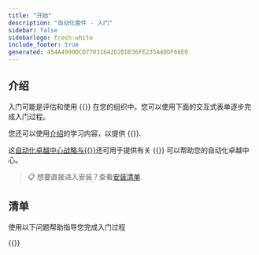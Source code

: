 ```yaml
---
title: "开始"
description: "自动化套件 - 入门"
sidebar: false
sidebarlogo: fresh-white
include_footer: true
generated: 454A4990DCD77031642D2EDE36FE235A40DF66E0
---
```


## 介绍

入门可能是评估和使用 {{<product-name>}} 在您的组织中。您可以使用下面的交互式表单逐步完成入门过程。

您还可以使用[介绍](https://learn.microsoft.com/power-automate/guidance/automation-kit/overview/introduction)的学习内容，以提供 {{<product-name>}}.

这[自动化卓越中心战略与{{<product-name>}}](https://learn.microsoft.com/power-automate/guidance/automation-kit/overview/automation-coe-strategy)还可用于提供有关 {{<product-name>}} 可以帮助您的自动化卓越中心。

> 📋 想要直接进入安装？查看[安装清单](/zh-hans/get-started/install-checklist).

## 清单

使用以下问题帮助指导您完成入门过程

{{<questions name="/content/zh-hans/checklist.json" completed="感谢您的入门反馈" shownavigationbuttons="false" locale="zh-hans">}}

